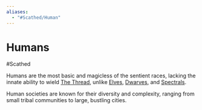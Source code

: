 ```yaml
---
aliases:
  - "#Scathed/Human"
---
```


# Humans
#Scathed 

Humans are the most basic and magicless of the sentient races, lacking the innate ability to wield [The Thread](Thread.md), unlike [Elves](Elves.md), [Dwarves](Dwarves.md), and [Spectrals](Spectrals.md). 

Human societies are known for their diversity and complexity, ranging from small tribal communities to large, bustling cities. 
